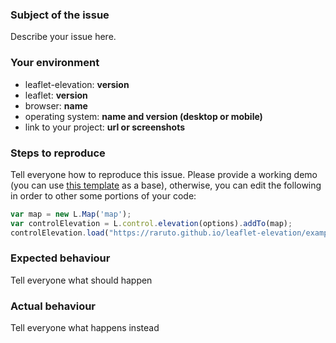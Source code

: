 <!-- README: please provide as much detail as possible in the format below (or delete any unnecessary lines) -->

### Subject of the issue
Describe your issue here.

### Your environment
* leaflet-elevation: __version__
* leaflet: __version__
* browser: __name__
* operating system: __name and version (desktop or mobile)__
* link to your project: __url or screenshots__

### Steps to reproduce
Tell everyone how to reproduce this issue. Please provide a working demo (you can use [this template](https://jsfiddle.net/wgckfu03/) as a base), otherwise, you can edit the following in order to other some portions of your code:

```js
var map = new L.Map('map');
var controlElevation = L.control.elevation(options).addTo(map);
controlElevation.load("https://raruto.github.io/leaflet-elevation/examples/via-emilia.gpx");
```

### Expected behaviour
Tell everyone what should happen

### Actual behaviour
Tell everyone what happens instead

<!-- FINAL CHECKS: please double check the TITLE of the issue and be sure you have attached any SCREENSHOTS or external LINKS that may help to understand the problem -->
